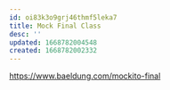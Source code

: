 ```yaml
---
id: oi83k3o9grj46thmf5leka7
title: Mock Final Class
desc: ''
updated: 1668782004548
created: 1668782002332
---
```


https://www.baeldung.com/mockito-final